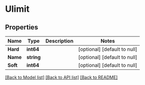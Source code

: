 # Ulimit

## Properties
Name | Type | Description | Notes
------------ | ------------- | ------------- | -------------
**Hard** | **int64** |  | [optional] [default to null]
**Name** | **string** |  | [optional] [default to null]
**Soft** | **int64** |  | [optional] [default to null]

[[Back to Model list]](../README.md#documentation-for-models) [[Back to API list]](../README.md#documentation-for-api-endpoints) [[Back to README]](../README.md)


